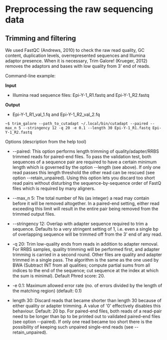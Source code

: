 # Preprocessing the raw sequencing data

## Trimming and filtering

We used FastQC (Andrews, 2010) to check the raw read quality, GC content, duplication levels, overrepresented sequences and Illumina adaptor presence. When it is necessary, Trim Galore! (Krueger, 2012) removes the adaptors and bases with low quality from 3’ end of reads.

Command-line example:

**Input**
* Illumina read sequence files: Epi-Y-1_R1.fastq and Epi-Y-1_R2.fastq

**Output**
* Epi-Y-1_R1_val_1.fq and Epi-Y-1_R2_val_2.fq

```
~$ trim_galore --path_to_cutadapt ~/.local/bin/cutadapt --paired --max_n 5 --stringency 12 -q 20 -e 0.1 --length 30 Epi-Y-1_R1.fastq Epi-Y-1_R2.fastq
```
Options (description from the help tool)
* --paired: This option performs length trimming of quality/adapter/RRBS trimmed reads for paired-end files. To pass the validation test, both sequences of a sequence pair are required to have a certain minimum length which is governed by the option --length (see above). If only one read passes this length threshold the other read can be rescued (see option --retain_unpaired). Using this option lets you discard too short read pairs without disturbing the sequence-by-sequence order of FastQ files which is required by many aligners.

* --max_n 5: The total number of Ns (as integer) a read may contain before it will be removed altogether. In a paired-end setting, either read exceeding this limit will result in the entire pair being removed from the trimmed output files.

* --stringency 12: Overlap with adapter sequence required to trim a sequence. Defaults to a very stringent setting of 1, i.e. even a single bp of overlapping sequence will be trimmed off from the 3' end of any read.

* -q 20: Trim low-quality ends from reads in addition to adapter removal. For RRBS samples, quality trimming will be performed first, and adapter trimming is carried in a second round. Other files are quality and adapter trimmed in a single pass. The algorithm is the same as the one used by BWA (Subtract INT from all qualities; compute partial sums from all indices to the end of the sequence; cut sequence at the index at which the sum is minimal). Default Phred score: 20.

* -e 0.1: Maximum allowed error rate (no. of errors divided by the length of the matching region) (default: 0.1)

* length 30: Discard reads that became shorter than length 30 because of either quality or adapter trimming. A value of '0' effectively disables this behaviour. Default: 20 bp. For paired-end files, both reads of a read-pair need to be longer than               <INT> bp to be printed out to validated paired-end files (see option --paired). If only one read became too short there is the possibility of keeping such unpaired single-end reads (see --retain_unpaired).

